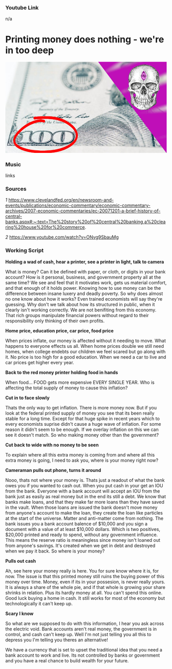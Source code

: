 ### Youtube Link ###
n/a

# Printing money does nothing - we're in too deep

![Image](/Thumbnails/Example.jpg)

### Music
links

### Sources
*1* https://www.clevelandfed.org/en/newsroom-and-events/publications/economic-commentary/economic-commentary-archives/2007-economic-commentaries/ec-20071201-a-brief-history-of-central-banks.aspx#:~:text=The%20story%20of%20central%20banking,a%20clearing%20house%20for%20commerce.

*2* https://www.youtube.com/watch?v=ONvg9SbauMg

### Working Script

**Holding a wad of cash, hear a printer, see a printer in light, talk to camera**

What is money? Can it be defined with paper, or cloth, or digits in your bank account?
How is it personal, business, and government property all at the same time?
We see and feel that it motivates work, gets us material comfort, and that enough of it holds power.
Knowing how to use money can be the difference between insane luxery and deadly poverty.
So why does almost no one know about how it works? Even trained economists will say they're guessing.
Why don't we talk about how its structured in public, when it clearly isn't working correctly. We are not benifiting from this economy.
That rich groups manipulate financial powers without regard to their responsibility only thinking of their own profits. 

**Home price, education price, car price, food price**

When prices inflate, our money is affected without it needing to move. What happens to everyone effects us all.
When home prices double we still need homes, when college endebts our children we feel scared but go along with it.
No price is too high for a good education. When we need a car to live and car prices get higher every year.

**Back to the red money printer holding food in hands**

When food... FOOD gets more expensive EVERY SINGLE YEAR. Who is affecting the total supply of money to cause this inflation?

**Cut in to face slowly**

Thats the only way to get inflation. There is more money now. But if you look at the federal printed supply of money you see that its been really stable for a long time.
Except for that huge spike in recent years which to every economists suprise didn't cause a huge wave of inflation. For some reason it didn't seem to be enough.
If we overlay inflation on this we can see it doesn't match. So who making money other than the government?

**Cut back to wide with no money to be seen**

To explain where all this extra money is coming from and where all this extra money is going, I need to ask you, where is your money right now?

**Cameraman pulls out phone, turns it around**

Nooo, thats not where your money is. Thats just a readout of what the bank owes you if you wanted to cash out. When you put cash in your get an IOU from the bank.
Everyone with a bank account will accept an IOU from the bank just as easily as real money but in the end its still a debt. 
We know that banks make loans, and that they make far more loans than they have saved in the vault. 
When those loans are issued the bank doesn't move money from anyone's account to make the loan, they create the loan like particles at the start of the universe.
Matter and anti-matter come from nothing. The bank issues you a bank account balence of $10,000 and you sign a document with a value of at least $10,000 dollars.
Which is two positives, $20,000 printed and ready to spend, without any government influence. This means the reserve ratio is meaningless since money isn't loaned out from anyone's savings.
It's created when we get in debt and destroyed when we pay it back.
So where is your money? 

**Pulls out cash**

Ah, see here your money really is here. You for sure know where it is, for now.
The issue is that this printed money still ruins the buying power of this money over time.
Money, even if its in your possesion, is never really yours. It is always a share of the whole pie, and if that whole is growing your share shrinks in relation.
Plus its hardly money at all. You can't spend this online. Good luck buying a home in cash. It still works for most of the economy but technologically it can't keep up.

**Scary I know**

So what are we supposed to do with this information, I hear you ask across the electric void. 
Bank accounts aren't real money, the government is in control, and cash can't keep up.
Well I'm not just telling you all this to depress you I'm telling you theres an alternative!

We have a currency that is set to upset the traditional idea that you need a bank account to work and live.
Its not controlled by banks or government and you have a real chance to build wealth for your future.




